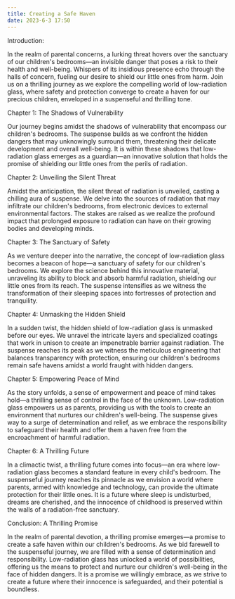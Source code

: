 ```yaml
---
title: Creating a Safe Haven
date: 2023-6-3 17:50
---
```

Introduction:

In the realm of parental concerns, a lurking threat hovers over the sanctuary of our children's bedrooms—an invisible danger that poses a risk to their health and well-being. Whispers of its insidious presence echo through the halls of concern, fueling our desire to shield our little ones from harm. Join us on a thrilling journey as we explore the compelling world of low-radiation glass, where safety and protection converge to create a haven for our precious children, enveloped in a suspenseful and thrilling tone.

Chapter 1: The Shadows of Vulnerability

Our journey begins amidst the shadows of vulnerability that encompass our children's bedrooms. The suspense builds as we confront the hidden dangers that may unknowingly surround them, threatening their delicate development and overall well-being. It is within these shadows that low-radiation glass emerges as a guardian—an innovative solution that holds the promise of shielding our little ones from the perils of radiation.

Chapter 2: Unveiling the Silent Threat

Amidst the anticipation, the silent threat of radiation is unveiled, casting a chilling aura of suspense. We delve into the sources of radiation that may infiltrate our children's bedrooms, from electronic devices to external environmental factors. The stakes are raised as we realize the profound impact that prolonged exposure to radiation can have on their growing bodies and developing minds.

Chapter 3: The Sanctuary of Safety

As we venture deeper into the narrative, the concept of low-radiation glass becomes a beacon of hope—a sanctuary of safety for our children's bedrooms. We explore the science behind this innovative material, unraveling its ability to block and absorb harmful radiation, shielding our little ones from its reach. The suspense intensifies as we witness the transformation of their sleeping spaces into fortresses of protection and tranquility.

Chapter 4: Unmasking the Hidden Shield

In a sudden twist, the hidden shield of low-radiation glass is unmasked before our eyes. We unravel the intricate layers and specialized coatings that work in unison to create an impenetrable barrier against radiation. The suspense reaches its peak as we witness the meticulous engineering that balances transparency with protection, ensuring our children's bedrooms remain safe havens amidst a world fraught with hidden dangers.

Chapter 5: Empowering Peace of Mind

As the story unfolds, a sense of empowerment and peace of mind takes hold—a thrilling sense of control in the face of the unknown. Low-radiation glass empowers us as parents, providing us with the tools to create an environment that nurtures our children's well-being. The suspense gives way to a surge of determination and relief, as we embrace the responsibility to safeguard their health and offer them a haven free from the encroachment of harmful radiation.

Chapter 6: A Thrilling Future

In a climactic twist, a thrilling future comes into focus—an era where low-radiation glass becomes a standard feature in every child's bedroom. The suspenseful journey reaches its pinnacle as we envision a world where parents, armed with knowledge and technology, can provide the ultimate protection for their little ones. It is a future where sleep is undisturbed, dreams are cherished, and the innocence of childhood is preserved within the walls of a radiation-free sanctuary.

Conclusion: A Thrilling Promise

In the realm of parental devotion, a thrilling promise emerges—a promise to create a safe haven within our children's bedrooms. As we bid farewell to the suspenseful journey, we are filled with a sense of determination and responsibility. Low-radiation glass has unlocked a world of possibilities, offering us the means to protect and nurture our children's well-being in the face of hidden dangers. It is a promise we willingly embrace, as we strive to create a future where their innocence is safeguarded, and their potential is boundless.